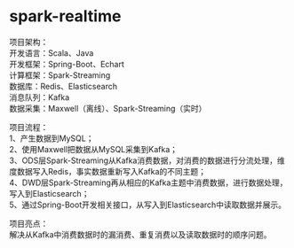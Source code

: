 # spark-realtime
项目架构：  
开发语言：Scala、Java  
开发框架：Spring-Boot、Echart  
计算框架：Spark-Streaming  
数据库：Redis、Elasticsearch  
消息队列：Kafka  
数据采集：Maxwell（离线）、Spark-Streaming（实时）  
  
项目流程：  
1、产生数据到MySQL；  
2、使用Maxwell把数据从MySQL采集到Kafka；  
3、ODS层Spark-Streaming从Kafka消费数据，对消费的数据进行分流处理，维度数据写入Redis，事实数据重新写入Kafka的不同主题；  
4、DWD层Spark-Streaming再从相应的Kafka主题中消费数据，进行数据处理，写入到Elasticsearch；  
5、通过Spring-Boot开发相关接口，从写入到Elasticsearch中读取数据并展示。  
  
项目亮点：  
解决从Kafka中消费数据时的漏消费、重复消费以及读取数据时的顺序问题。  
